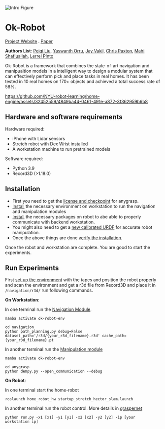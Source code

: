 
![Intro Figure](https://drive.google.com/uc?export=view&id=1IAyAMZS__gcZmsZevQyeETLU369a0n9X)
# Ok-Robot

[<u>Project Website</u>](https://ok-robot.github.io/) . [<u>Paper</u>](https://arxiv.org/abs/2401.12202)

**Authors List**: [<u>Peiqi Liu</u>](https://leo20021210.github.io/), [<u>Yaswanth Orru</u>](https://www.linkedin.com/in/yaswanth-orru/), [<u>Jay Vakil</u>](https://www.linkedin.com/in/jdvakil/), [<u>Chris Paxton</u>](https://cpaxton.github.io/), [<u>Mahi Shafiuallah</u>](https://mahis.life/), [<u>Lerrel Pinto</u>](https://www.lerrelpinto.com/) 

Ok-Robot is a framework that combines the state-of-art navigation and manipualtion models in a intelligent way to design a modular system that can effectively perform pick and place tasks in real homes. It has been tested in 10 real homes on 170+ objects and achieved a total success rate of 58%. 


https://github.com/NYU-robot-learning/home-engine/assets/32452559/4849ba44-0461-491e-a872-3f362959b6b8


## Hardware and software requirements
Hardware required:
* iPhone with Lidar sensors
* Stretch robot with Dex Wrist installed
* A workstation machine to run pretrained models 
  
Software required:
* Python 3.9
* Record3D (>1.18.0)

## Installation
* First you need to get the [license and checkpoint](./anygrasp/license_registration/README.md) for anygrasp.
* [Install](./docs/workspace-installation.md) the necessary environment on workstation to run the navigation and manipulation modules
* [Install](./docs/robot-installation.md) the necessary packages on robot to abe able to properly communicate with backend workstation.
* You might also need to get a [new calibrated URDF](./docs/robot-calibration.md) for accurate robot manipulation.
* Once the above things are done [verify the installation](./docs/installation-verification.md).

Once the robot and workstation are complete. You are good to start the experiments.

## Run Experiments
First [set up the environment](./docs/environment-setup) with the tapes and position the robot properly and scan the environment and get a r3d file from Record3D and place it in `/navigation/r3d/` run following commands.

**On Workstation**:

In one terminal run the [Navigation Module](./navigation/).
```
mamba activate ok-robot-env

cd navigation
python path_planning.py debug=False dataset_path='/r3d/{your_r3d_filename}.r3d' cache_path={your_r3d_filename}.pt
```

In another terminal run the [Manipulation module](./anygrasp/README.md)
```
mamba activate ok-robot-env

cd anygrasp
python dempy.py --open_communication --debug
```

**On Robot**:

In one terminal start the home-robot
```
roslaunch home_robot_hw startup_stretch_hector_slam.launch
```

In another terminal run the robot control. More details in [graspernet](./graspernet/README.md)
```
python run.py -x1 [x1] -y1 [y1] -x2 [x2] -y2 [y2] -ip [your workstation ip]

```
